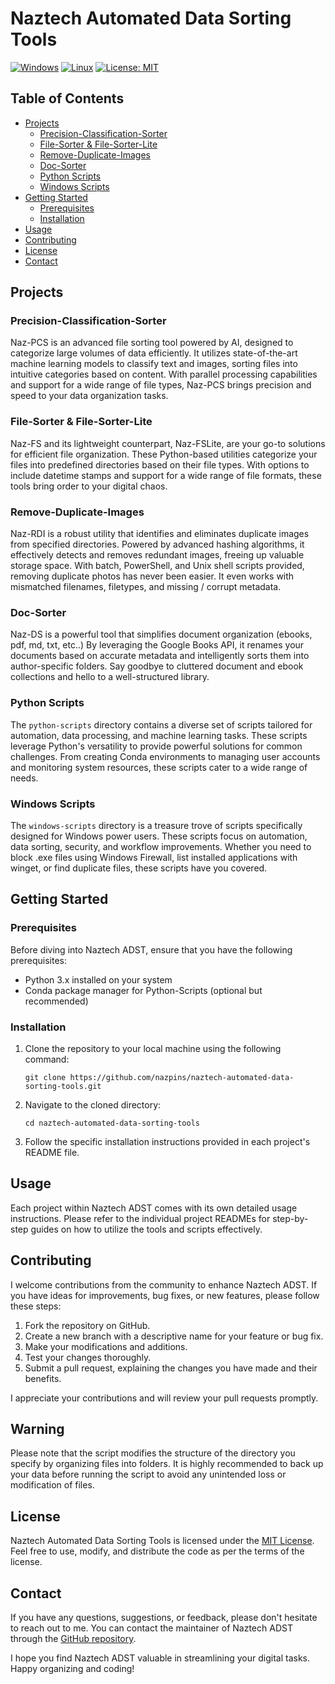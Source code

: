 # Naztech Automated Data Sorting Tools

[![Windows](https://img.shields.io/badge/Windows-green.svg)](https://opensource.org/licenses/MIT)
[![Linux](https://img.shields.io/badge/Linux-blue.svg)](https://opensource.org/licenses/MIT)
[![License: MIT](https://img.shields.io/badge/License-MIT-yellow.svg)](https://opensource.org/licenses/MIT)

## Table of Contents

- [Projects](#projects)
  - [Precision-Classification-Sorter](#naz-precision-classification-sorter)
  - [File-Sorter & File-Sorter-Lite](#naz-file-sorter--naz-file-sorter-lite)
  - [Remove-Duplicate-Images](#naz-remove-duplicate-images)
  - [Doc-Sorter](#naz-doc-sorter)
  - [Python Scripts](#python-scripts)
  - [Windows Scripts](#windows-scripts)
- [Getting Started](#getting-started)
  - [Prerequisites](#prerequisites)
  - [Installation](#installation)
- [Usage](#usage)
- [Contributing](#contributing)
- [License](#license)
- [Contact](#contact)

## Projects

### Precision-Classification-Sorter

Naz-PCS is an advanced file sorting tool powered by AI, designed to categorize large volumes of data efficiently. It utilizes state-of-the-art machine learning models to classify text and images, sorting files into intuitive categories based on content. With parallel processing capabilities and support for a wide range of file types, Naz-PCS brings precision and speed to your data organization tasks.

### File-Sorter & File-Sorter-Lite

Naz-FS and its lightweight counterpart, Naz-FSLite, are your go-to solutions for efficient file organization. These Python-based utilities categorize your files into predefined directories based on their file types. With options to include datetime stamps and support for a wide range of file formats, these tools bring order to your digital chaos.

### Remove-Duplicate-Images

Naz-RDI is a robust utility that identifies and eliminates duplicate images from specified directories. Powered by advanced hashing algorithms, it effectively detects and removes redundant images, freeing up valuable storage space. With batch, PowerShell, and Unix shell scripts provided, removing duplicate photos has never been easier. It even works with mismatched filenames, filetypes, and missing / corrupt metadata.

### Doc-Sorter

Naz-DS is a powerful tool that simplifies document organization (ebooks, pdf, md, txt, etc..) By leveraging the Google Books API, it renames your documents based on accurate metadata and intelligently sorts them into author-specific folders. Say goodbye to cluttered document and ebook collections and hello to a well-structured library.

### Python Scripts

The `python-scripts` directory contains a diverse set of scripts tailored for automation, data processing, and machine learning tasks. These scripts leverage Python's versatility to provide powerful solutions for common challenges. From creating Conda environments to managing user accounts and monitoring system resources, these scripts cater to a wide range of needs.

### Windows Scripts

The `windows-scripts` directory is a treasure trove of scripts specifically designed for Windows power users. These scripts focus on automation, data sorting, security, and workflow improvements. Whether you need to block .exe files using Windows Firewall, list installed applications with winget, or find duplicate files, these scripts have you covered.

## Getting Started

### Prerequisites

Before diving into Naztech ADST, ensure that you have the following prerequisites:

- Python 3.x installed on your system
- Conda package manager for Python-Scripts (optional but recommended)

### Installation

1. Clone the repository to your local machine using the following command:

   ```
   git clone https://github.com/nazpins/naztech-automated-data-sorting-tools.git
   ```

2. Navigate to the cloned directory:

   ```
   cd naztech-automated-data-sorting-tools
   ```

3. Follow the specific installation instructions provided in each project's README file.

## Usage

Each project within Naztech ADST comes with its own detailed usage instructions. Please refer to the individual project READMEs for step-by-step guides on how to utilize the tools and scripts effectively.

## Contributing

I welcome contributions from the community to enhance Naztech ADST. If you have ideas for improvements, bug fixes, or new features, please follow these steps:

1. Fork the repository on GitHub.
2. Create a new branch with a descriptive name for your feature or bug fix.
3. Make your modifications and additions.
4. Test your changes thoroughly.
5. Submit a pull request, explaining the changes you have made and their benefits.

I appreciate your contributions and will review your pull requests promptly.

## Warning

Please note that the script modifies the structure of the directory you specify by organizing files into folders. It is highly recommended to back up your data before running the script to avoid any unintended loss or modification of files.

## License

Naztech Automated Data Sorting Tools is licensed under the [MIT License](LICENSE). Feel free to use, modify, and distribute the code as per the terms of the license.

## Contact

If you have any questions, suggestions, or feedback, please don't hesitate to reach out to me. You can contact the maintainer of Naztech ADST through the [GitHub repository](https://github.com/nazpins/naztech-automated-data-sorting-tools).

I hope you find Naztech ADST valuable in streamlining your digital tasks. Happy organizing and coding!